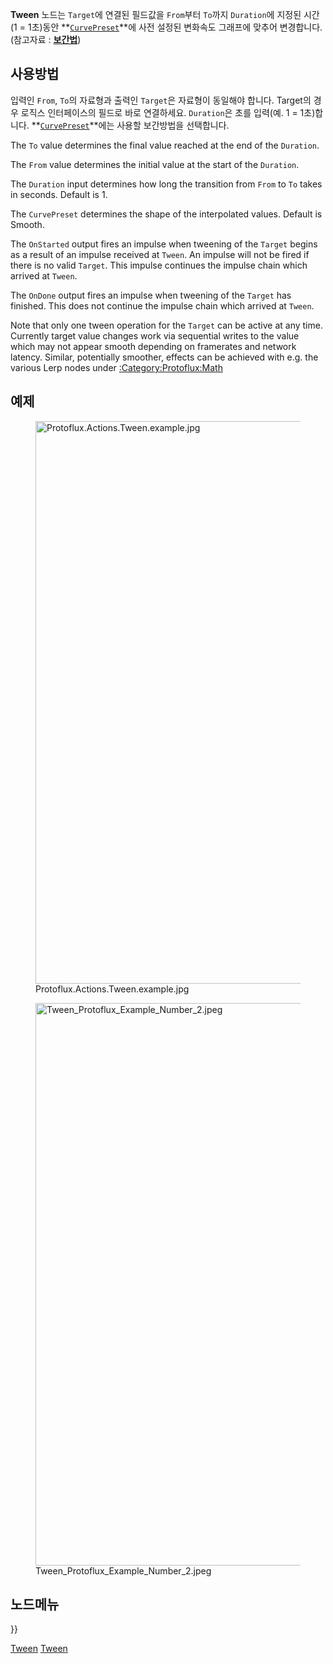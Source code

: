 <languages></languages>

<div class="mw-translate-fuzzy">
</div>
<div class="mw-translate-fuzzy">

**Tween** 노드는 `Target`에 연결된 필드값을 `From`부터 `To`까지
`Duration`에 지정된 시간(1 = 1초)동안
**[`CurvePreset`](CurvePreset "wikilink")**에 사전 설정된 변화속도
그래프에 맞추어 변경합니다. (참고자료 :
**[보간법](https://en.wikipedia.org/wiki/Interpolation)**)

</div>
<div class="mw-translate-fuzzy">

## 사용방법

입력인 `From`, `To`의 자료형과 출력인 `Target`은 자료형이 동일해야
합니다. Target의 경우 로직스 인터페이스의 필드로 바로 연결하세요.
`Duration`은 초를 입력(예. 1 = 1초)합니다.
**[`CurvePreset`](CurvePreset "wikilink")**에는 사용할 보간방법을
선택합니다.

</div>

The `To` value determines the final value reached at the end of the
`Duration`.

The `From` value determines the initial value at the start of the
`Duration`.

The `Duration` input determines how long the transition from `From` to
`To` takes in seconds. Default is 1.

The `CurvePreset` determines the shape of the interpolated values.
Default is Smooth.

The `OnStarted` output fires an impulse when tweening of the `Target`
begins as a result of an impulse received at `Tween`. An impulse will
not be fired if there is no valid `Target`. This impulse continues the
impulse chain which arrived at `Tween`.

The `OnDone` output fires an impulse when tweening of the `Target` has
finished. This does not continue the impulse chain which arrived at
`Tween`.

Note that only one tween operation for the `Target` can be active at any
time. Currently target value changes work via sequential writes to the
value which may not appear smooth depending on framerates and network
latency. Similar, potentially smoother, effects can be achieved with
e.g. the various Lerp nodes under
[:Category:Protoflux:Math](:Category:Protoflux:Math "wikilink")

## 예제

<figure>
<img src="Protoflux.Actions.Tween.example.jpg" title="Protoflux.Actions.Tween.example.jpg" width="900" alt="Protoflux.Actions.Tween.example.jpg" /><figcaption aria-hidden="true">Protoflux.Actions.Tween.example.jpg</figcaption>
</figure>

<figure>
<img src="Tween_Protoflux_Example_Number_2.jpeg" title="Tween_Protoflux_Example_Number_2.jpeg" width="900" alt="Tween_Protoflux_Example_Number_2.jpeg" /><figcaption aria-hidden="true">Tween_Protoflux_Example_Number_2.jpeg</figcaption>
</figure>

## 노드메뉴

}}

[Tween](Category:Protoflux{{#translation:}} "wikilink")
[Tween](Category:Protoflux:Actions{{#translation:}} "wikilink")